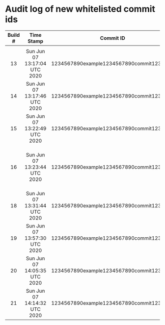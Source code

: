 # Audit log of new whitelisted commit ids

| Build # | Time Stamp | Commit ID | Reason | Requester |
|:-------:|:----------:|:---------:|:-------|:----------|
|  |  |  |  |  |
| 13 | Sun Jun 07 13:17:04 UTC 2020 | 1234567890example1234567890commit1234567 | False Positive | SagarVS |
| 14 | Sun Jun 07 13:17:46 UTC 2020 | 1234567890example1234567890commit1234567 | False Positive | SagarVS |
| 15 | Sun Jun 07 13:22:49 UTC 2020 | 1234567890example1234567890commit1234567 | Fixed | SagarVS |
| 16 | Sun Jun 07 13:23:44 UTC 2020 | 1234567890example1234567890commit1234567 | I acknowledge its True Positive, it will be remediated soon | SagarVS |
| 18 | Sun Jun 07 13:31:44 UTC 2020 | 1234567890example1234567890commit1234567 | False Positive | SagarVS |
| 19 | Sun Jun 07 13:57:30 UTC 2020 | 1234567890example1234567890commit1234567 | False Positive | SagarVS |
| 20 | Sun Jun 07 14:05:35 UTC 2020 | 1234567890example1234567890commit1234567 | False Positive | SagarVS |
| 21 | Sun Jun 07 14:14:32 UTC 2020 | 1234567890example1234567890commit1234567 | False Positive | SagarVS |
